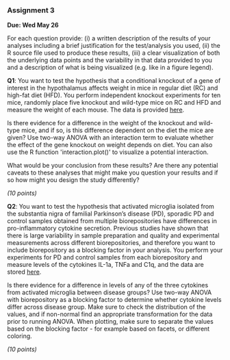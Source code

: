 ### Assignment 3

**Due:  Wed May 26**

For each question provide: (i) a written description of the results of your analyses including a brief justification for the test/analysis you used, (ii) the R source file used to produce these results, (iii) a clear visualization of both the underlying data points and the variability in that data provided to you and a description of what is being visualized (e.g. like in a figure legend).

**Q1**: You want to test the hypothesis that a conditional knockout of a gene of interest in the hypothalamus affects weight in mice in regular diet (RC) and high-fat diet (HFD). You perform independent knockout experiments for ten mice, randomly place five knockout and wild-type mice on RC and HFD and measure the weight of each mouse.  The data is provided <a href="https://docs.google.com/spreadsheets/d/16Qax0r5bOWpoaXXu8whiz_J3qMZEHf_JGLvfliSfaFg/edit?usp=sharing">here</a>.  

Is there evidence for a difference in the weight of the knockout and wild-type mice, and if so, is this difference dependent on the diet the mice are given?  Use two-way ANOVA with an interaction term to evaluate whether the effect of the gene knockout on weight depends on diet.  You can also use the R function 'interaction.plot()' to visualize a potential interaction. 

What would be your conclusion from these results?  Are there any potential caveats to these analyses that might make you question your results and if so how might you design the study differently?  

*(10 points)*

**Q2**: You want to test the hypothesis that activated microglia isolated from the substantia nigra of familial Parkinson’s disease (PD), sporadic PD and control samples obtained from multiple biorepositories have differences in pro-inflammatory cytokine secretion. Previous studies have shown that there is large variability in sample preparation and quality and experimental measurements across different biorepositories, and therefore you want to include biorepository as a blocking factor in your analysis. You perform your experiments for PD and control samples from each biorepository and measure levels of the cytokines IL-1a, TNFa and C1q, and the data are stored <a href="https://docs.google.com/spreadsheets/d/1AQ17pR_uEbdZby-1lrdiB4jck5CtH7VSCHkCgRUjynU/edit?usp=sharing">here</a>.  

Is there evidence for a difference in levels of any of the three cytokines from activated microglia between disease groups?  Use two-way ANOVA with biorepository as a blocking factor to determine whether cytokine levels differ across disease group.  Make sure to check the distribution of the values, and if non-normal find an appropriate transformation for the data prior to running ANOVA.  When plotting, make sure to separate the values based on the blocking factor - for example based on facets, or different coloring.             

*(10 points)* 
